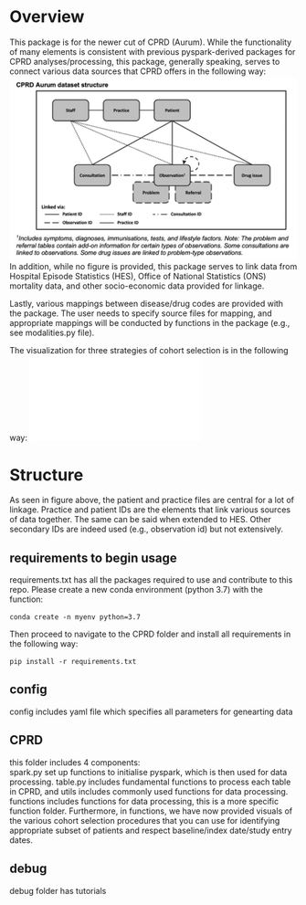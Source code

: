 # Overview
This package is for the newer cut of CPRD (Aurum). While the functionality of many elements is consistent with previous pyspark-derived packages for CPRD analyses/processing, this package, generally speaking, serves to connect various data sources that CPRD offers in the following way:
![Screenshot](./CPRD/cprdstruc.png)
In addition, while no figure is provided, this package serves to link data from Hospital Episode Statistics (HES), Office of National Statistics (ONS) mortality data, and other socio-economic data provided for linkage. 

Lastly, various mappings between disease/drug codes are provided with the package. The user needs to specify source files for mapping, and appropriate mappings will be conducted by functions in the package (e.g., see modalities.py file).

The visualization for three strategies of cohort selection is in the following way: ![Screenshot](./CPRD/functions/Cohort%20Selection%20Figure_Wei.pdf)
# Structure
As seen in figure above, the patient and practice files are central for a lot of linkage. Practice and patient IDs are the elements that link various sources of data together. The same can be said when extended to HES. Other secondary IDs are indeed used (e.g., observation id) but not extensively. 

## requirements to begin usage
requirements.txt has all the packages required to use and contribute to this repo. Please create a new conda environment (python 3.7) with the function: 
```shell
conda create -n myenv python=3.7
```
Then proceed to navigate to the CPRD folder and install all requirements in the following way:
```shell
pip install -r requirements.txt
```
## config
config includes yaml file which specifies all parameters for genearting data
## CPRD
this folder includes 4 components:  
spark.py set up functions to initialise pyspark, which is then used for data processing.
table.py includes fundamental functions to process each table in CPRD, and utils includes commonly used functions for data processing. functions includes functions for data processing, this is a more specific function folder. Furthermore, in functions, we have now provided visuals of the various cohort selection procedures that you can use for identifying appropriate subset of patients and respect baseline/index date/study entry dates.
## debug
debug folder has tutorials
